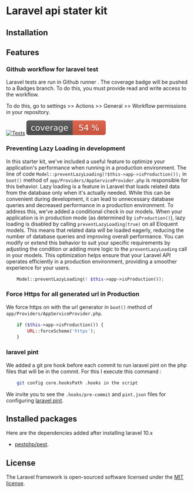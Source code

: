 # Laravel api stater kit

## Installation

    

## Features

### Github workflow for laravel test

Laravel tests are run in Github runner . The coverage badge will be pushed to a Badges branch. To do this, you must provide read and write access to the workflow.<br>

To do this, go to settings >> Actions >> General >> Workflow permissions in your repository.

[![Tests](https://github.com/jeremieflahaut/laravel-api-starter-kit/actions/workflows/tests.yml/badge.svg)](https://github.com/jeremieflahaut/laravel-api-starter-kit/actions/workflows/tests.yml)
![Coverage](https://github.com/jeremieflahaut/laravel-api-starter-kit/blob/badges/coverage.svg?raw=true&sanitize=true&branch=badges)

### Preventing Lazy Loading in development
In this starter kit, we've included a useful feature to optimize your application's performance when running in a production environment. The line of code `Model::preventLazyLoading(!$this->app->isProduction());` in `boot()` method of `app/Providers/AppServiceProvider.php` is responsible for this behavior.
Lazy loading is a feature in Laravel that loads related data from the database only when it's actually needed. While this can be convenient during development, it can lead to unnecessary database queries and decreased performance in a production environment.
To address this, we've added a conditional check in our models. When your application is in production mode (as determined by `isProduction()`), lazy loading is disabled by calling `preventLazyLoading(true)` on all Eloquent models. This means that related data will be loaded eagerly, reducing the number of database queries and improving overall performance.
You can modify or extend this behavior to suit your specific requirements by adjusting the condition or adding more logic to the `preventLazyLoading` call in your models.
This optimization helps ensure that your Laravel API operates efficiently in a production environment, providing a smoother experience for your users.

```php
    Model::preventLazyLoading(! $this->app->isProduction());
```

### Force Https for all generated url in Production

We force https on with the url generator in `boot()` method of `app/Providers/AppServiceProvider.php`.

```php
    if ($this->app->isProduction()) {
        URL::forceScheme('https');
    }
```

### laravel pint
We added a git pre hook before each commit to run laravel pint on the php files that will be in the commit. 
For this I execute this command : 

```bash
    git config core.hooksPath .hooks in the script
```

We invite you to see the `.hooks/pre-commit` and `pint.json` files for configuring [laravel pint](https://laravel.com/docs/10.x/pint).

## Installed packages
Here are the dependencies added after installing laravel 10.x

- [pestphp/pest](https://pestphp.com/).

## License

The Laravel framework is open-sourced software licensed under the [MIT license](https://opensource.org/licenses/MIT).
